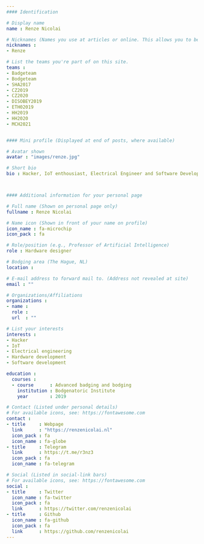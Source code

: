 ```yaml
---
#### Identification

# Display name
name : Renze Nicolai

# Nicknames (Names you use at articles or online. This allows you to be linked at articles.)
nicknames :
- Renze

# List the teams you're part of on this site.
teams :
- Badgeteam
- Bodgeteam
- SHA2017
- CZ2019
- CZ2020
- DISOBEY2019
- ETH02019
- HH2019
- HH2020
- MCH2021


#### Mini profile (Displayed at end of posts, where available)

# Avatar shown
avatar : "images/renze.jpg"

# Short bio
bio : Hacker, IoT enthousiast, Electrical Engineer and Software Developer.



#### Additional information for your personal page

# Full name (Shown on personal page only)
fullname : Renze Nicolai

# Name icon (Shown in front of your name on profile)
icon_name : fa-microchip
icon_pack : fa

# Role/position (e.g., Professor of Artificial Intelligence)
role : Hardware designer

# Bodging area (The Hague, NL)
location :

# E-mail address to forward mail to. (Address not revealed at site)
email : ""

# Organizations/Affiliations
organizations :
- name :
  role :
  url  : ""

# List your interests
interests :
- Hacker
- IoT
- Electrical engineering
- Hardware development
- Software development

education :
  courses :
  - course      : Advanced badging and bodging
    institution : Bodgenatoric Institute
    year        : 2019

# Contact (Listed under personal details)
# For available icons, see: https://fontawesome.com
contact :
- title     : Webpage
  link      : "https://renzenicolai.nl"
  icon_pack : fa
  icon_name : fa-globe
- title     : Telegram
  link      : https://t.me/r3nz3
  icon_pack : fa
  icon_name : fa-telegram

# Social (Listed in social-link bars)
# For available icons, see: https://fontawesome.com
social :
- title     : Twitter
  icon_name : fa-twitter
  icon_pack : fa
  link      : https://twitter.com/renzenicolai
- title     : Github
  icon_name : fa-github
  icon_pack : fa
  link      : https://github.com/renzenicolai
---
```


